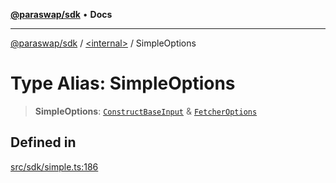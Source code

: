 [**@paraswap/sdk**](../../README.md) • **Docs**

***

[@paraswap/sdk](../../globals.md) / [\<internal\>](../README.md) / SimpleOptions

# Type Alias: SimpleOptions

> **SimpleOptions**: [`ConstructBaseInput`](../interfaces/ConstructBaseInput.md) & [`FetcherOptions`](FetcherOptions.md)

## Defined in

[src/sdk/simple.ts:186](https://github.com/paraswap/paraswap-sdk/blob/master/src/sdk/simple.ts#L186)

